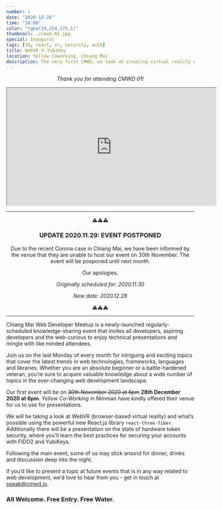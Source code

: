 ```yaml
---
number: 1
date: "2020-12-28"
time: "18:00"
color: "rgba(19,254,175,1)"
thumbnail: ./cmwd-01.jpg
special: Inaugural
tags: [3d, react, vr, security, auth]
title: WebVR ⨉ YubiKey
location: Yellow Coworking, Chiang Mai
description: The very first CMWD; we look at creating virtual reality experiences with React.js, and how to do hardware security properly using YubiKeys.
---
```


<center>

_Thank you for attending CMWD 01!_

<iframe width="560" height="315" src="https://www.youtube-nocookie.com/embed/005OwbfXnho" allow="encrypted-media; picture-in-picture" allowfullscreen></iframe>

</center>

---

<center>

⚠️⚠️⚠️

### UPDATE 2020.11.29: EVENT POSTPONED

Due to the recent Corona case in Chiang Mai, we have been informed by the venue that they are unable to host our event on 30th November. The event will be posponed until next month.

Our apologies.

_Originally scheduled for: 2020.11.30_

_New date: 2020.12.28_

⚠️⚠️⚠️

</center>

---

Chiang Mai Web Developer Meetup is a newly-launched regularly-scheduled knowledge-sharing event that invites all developers, aspiring developers and the web-curious to enjoy technical presentations and mingle with like minded attendees.

Join us on the last Monday of every month for intriguing and exciting topics that cover the latest trends in web technologies, frameworks, languages and libraries. Whether you are an absolute beginner or a battle-hardened veteran, you’re sure to acquire valuable knowledge about a wide number of topics in the ever-changing web development landscape.

Our first event will be on ~~30th November 2020 at 6pm~~ **28th December 2020 at 6pm**. _Yellow Co-Working_ in Nimman have kindly offered their venue for us to use for presentations.

We will be taking a look at WebVR (browser-based virtual reality) and what’s possible using the powerful new React.js library `react-three-fiber`. Additionally there will be a presentation on the state of hardware token security, where you’ll learn the best practices for securing your accounts with FIDO2 and YubiKeys.

Following the main event, some of us may stick around for dinner, drinks and discussion deep into the night.

If you’d like to present a topic at future events that is in any way related to web development, we’d love to hear from you - get in touch at [speak@cmwd.io](mailto:speak@cmwd.io).

### All Welcome. Free Entry. Free Water.
